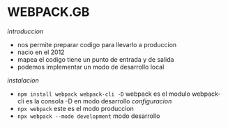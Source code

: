 # WEBPACK.__GB__
*introduccion*

- nos permite preparar codigo para llevarlo a produccion
- nacio en el 2012
- mapea el codigo tiene un punto de entrada y de salida 
- podemos implementar un modo de desarrollo local

*instalacion*
- `npm install webpack webpack-cli -D` webpack es el modulo 
webpack-cli es la consola -D en modo desarrollo
*configuracion*
- `npx webpack` este es el modo produccion
- `npx webpack --mode development` modo desarrollo